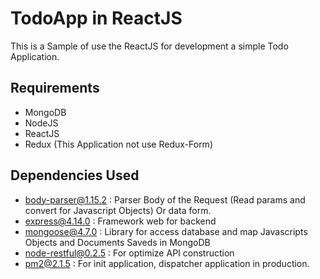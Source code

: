 # TodoApp in ReactJS
This is a Sample of use the ReactJS for development a simple Todo Application.

## Requirements

- MongoDB
- NodeJS
- ReactJS
- Redux (This Application not use Redux-Form)

## Dependencies Used

- body-parser@1.15.2 : Parser Body of the Request (Read params and convert for Javascript Objects) Or data form.
- express@4.14.0 : Framework web for backend
- mongoose@4.7.0 : Library for access database and map Javascripts Objects and Documents Saveds in MongoDB
- node-restful@0.2.5 : For optimize API construction
- pm2@2.1.5 : For init application, dispatcher application in production.
